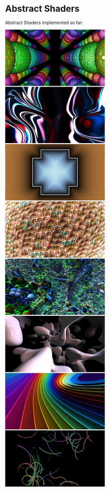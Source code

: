 Abstract Shaders
================


Abstract Shaders implemented so far:

[![BumpyReflectingBalls.fuse](BumpyReflectingBalls_320x180.png)](BumpyReflectingBalls.md)
[![Crazyness.fuse](Crazyness_320x180.png)](Crazyness.md)
[![CrossDistance.fuse](CrossDistance_320x180.png)](CrossDistance.md)
[![Favela.fuse](Favela_320x180.png)](Favela.md)
[![Kali3D.fuse](Kali3D_320x180.png)](Kali3D.md)
[![Noisecube.fuse](Noisecube_320x180.png)](Noisecube.md)
[![RainbowSlices.fuse](RainbowSlices_320x180.png)](RainbowSlices.md)
[![Vine.fuse](Vine_320x180.png)](Vine.md)